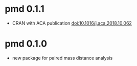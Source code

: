 # pmd 0.1.1

- CRAN with ACA publication <doi:10.1016/j.aca.2018.10.062>

# pmd 0.1.0

- new package for paired mass distance analysis

